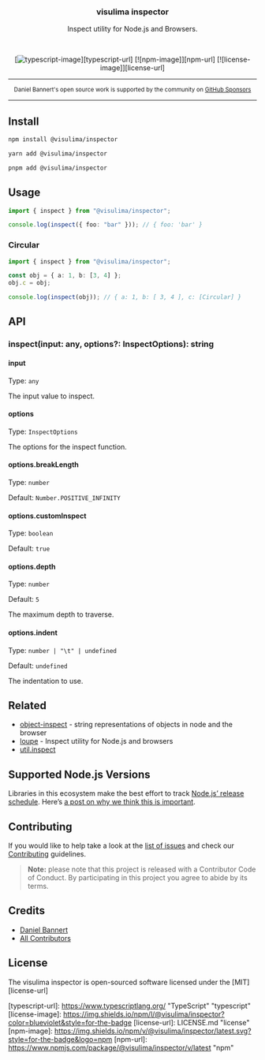 <div align="center">
  <h3>visulima inspector</h3>
  <p>
  Inspect utility for Node.js and Browsers.
  </p>
</div>

<br />

<div align="center">

[![typescript-image]][typescript-url] [![npm-image]][npm-url] [![license-image]][license-url]

</div>

---

<div align="center">
    <p>
        <sup>
            Daniel Bannert's open source work is supported by the community on <a href="https://github.com/sponsors/prisis">GitHub Sponsors</a>
        </sup>
    </p>
</div>

---

## Install

```sh
npm install @visulima/inspector
```

```sh
yarn add @visulima/inspector
```

```sh
pnpm add @visulima/inspector
```

## Usage

```typescript
import { inspect } from "@visulima/inspector";

console.log(inspect({ foo: "bar" })); // { foo: 'bar' }
```

### Circular

```typescript
import { inspect } from "@visulima/inspector";

const obj = { a: 1, b: [3, 4] };
obj.c = obj;

console.log(inspect(obj)); // { a: 1, b: [ 3, 4 ], c: [Circular] }
```

## API

### inspect(input: any, options?: InspectOptions): string

#### input

Type: `any`

The input value to inspect.

#### options

Type: `InspectOptions`

The options for the inspect function.

#### options.breakLength

Type: `number`

Default: `Number.POSITIVE_INFINITY`

#### options.customInspect

Type: `boolean`

Default: `true`

#### options.depth

Type: `number`

Default: `5`

The maximum depth to traverse.

#### options.indent

Type: `number | "\t" | undefined`

Default: `undefined`

The indentation to use.

## Related

- [object-inspect](https://github.com/inspect-js/object-inspect) - string representations of objects in node and the browser
- [loupe](https://github.com/chaijs/loupe) - Inspect utility for Node.js and browsers
- [util.inspect](https://nodejs.org/api/util.html#util_util_inspect_object_options)

## Supported Node.js Versions

Libraries in this ecosystem make the best effort to track [Node.js’ release schedule](https://github.com/nodejs/release#release-schedule).
Here’s [a post on why we think this is important](https://medium.com/the-node-js-collection/maintainers-should-consider-following-node-js-release-schedule-ab08ed4de71a).

## Contributing

If you would like to help take a look at the [list of issues](https://github.com/visulima/visulima/issues) and check our [Contributing](.github/CONTRIBUTING.md) guidelines.

> **Note:** please note that this project is released with a Contributor Code of Conduct. By participating in this project you agree to abide by its terms.

## Credits

- [Daniel Bannert](https://github.com/prisis)
- [All Contributors](https://github.com/visulima/visulima/graphs/contributors)

## License

The visulima inspector is open-sourced software licensed under the [MIT][license-url]

[typescript-image]: https://img.shields.io/badge/Typescript-294E80.svg?style=for-the-badge&logo=typescript

[typescript-url]: https://www.typescriptlang.org/ "TypeScript" "typescript"
[license-image]: https://img.shields.io/npm/l/@visulima/inspector?color=blueviolet&style=for-the-badge
[license-url]: LICENSE.md "license"
[npm-image]: https://img.shields.io/npm/v/@visulima/inspector/latest.svg?style=for-the-badge&logo=npm
[npm-url]: https://www.npmjs.com/package/@visulima/inspector/v/latest "npm"
